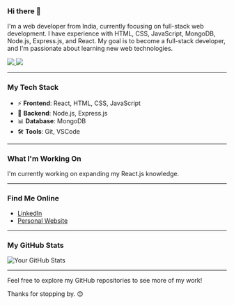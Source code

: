 ### Hi there 👋

I'm a web developer from India, currently focusing on full-stack web development. I have experience with HTML, CSS, JavaScript, MongoDB, Node.js, Express.js, and React. My goal is to become a full-stack developer, and I'm passionate about learning new web technologies.
<p>
  <a href="https://www.linkedin.com/in/kartik-ajmera">
    <img src="https://img.shields.io/badge/-@Kartik-ajmera-1ca0f1?style=flat-square&labelColor=1ca0f1&logo=Linkedin&logoColor=white&link=https://www.linkedin.com/in/kartik-ajmera">
   <a/>
  <a href="https://insta-folio-omega.vercel.app/">
    <img src="https://img.shields.io/badge/-Kartik-f48024?style=flat-square&labelColor=f48024&logo=stackoverflow&logoColor=white&link=https://insta-folio-omega.vercel.app/">
   <a/>
</p>

---

### My Tech Stack

- ⚡ **Frontend**: React, HTML, CSS, JavaScript
- 🧠 **Backend**: Node.js, Express.js
- 📊 **Database**: MongoDB
- 🛠️ **Tools**: Git, VSCode

---

### What I'm Working On

I'm currently working on expanding my React.js knowledge.

---

### Find Me Online

- [LinkedIn](https://www.linkedin.com/in/kartik-ajmera)
- [Personal Website](https://insta-folio-omega.vercel.app/)
<!-- - [Twitter](https://twitter.com/your-handle) -->
---

### My GitHub Stats

![Your GitHub Stats](https://github-readme-stats.vercel.app/api?username=zZedx&show_icons=true)

---

Feel free to explore my GitHub repositories to see more of my work!

Thanks for stopping by. 😊
<!--
**zZedx/zZedx** is a ✨ _special_ ✨ repository because its `README.md` (this file) appears on your GitHub profile.

Here are some ideas to get you started:

- 🔭 I’m currently working on ...
- 🌱 I’m currently learning ...
- 👯 I’m looking to collaborate on ...
- 🤔 I’m looking for help with ...
- 💬 Ask me about ...
- 📫 How to reach me: ...
- 😄 Pronouns: ...
- ⚡ Fun fact: ...
-->
